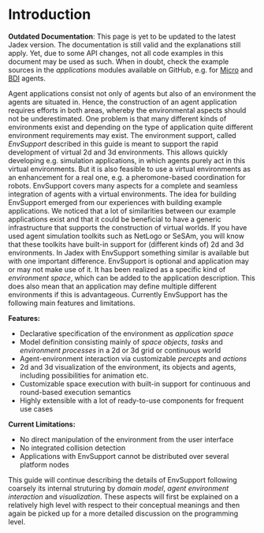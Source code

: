 # Introduction

**Outdated Documentation**: This page is yet to be updated to the latest Jadex version. The documentation is still valid and the explanations still apply. Yet, due to some API changes, not all code examples in this document may be used as such. When in doubt, check the example sources in the *applications* modules available on GitHub, e.g. for [Micro](https://github.com/actoron/jadex/tree/master/applications/micro/src/main/java/jadex/micro) and [BDI](https://github.com/actoron/jadex/tree/master/applications/bdiv3/src/main/java/jadex/bdiv3) agents.

Agent applications consist not only of agents but also of an environment the agents are situated in. Hence, the construction of an agent application requires efforts in both areas, whereby the environmental aspects should not be underestimated. One problem is that many different kinds of environments exist and depending on the type of application quite different environment requirements may exist. The environment support, called *EnvSupport* described in this guide is meant to support the rapid development of virtual 2d and 3d environments. This allows quickly developing e.g. simulation applications, in which agents purely act in this virtual environments. But it is also feasible to use a virtual environments as an enhancement for a real one, e.g. a pheromone-based coordination for robots. EnvSupport covers many aspects for a complete and seamless integration of agents with a virtual environments. The idea for building EnvSupport emerged from our experiences with building example applications. We noticed that a lot of similarities between our example applications exist and that it could be beneficial to have a generic infrastructure that supports the construction of virtual worlds. If you have used agent simulation toolkits such as NetLogo or SeSAm, you will know that these toolkits have built-in support for (different kinds of) 2d and 3d environments. In Jadex with EnvSupport something similar is available but with one important difference. EnvSupport is optional and application may or may not make use of it. It has been realized as a specific kind of *environment space*, which can be added to the application description. This does also mean that an application may define multiple different environments if this is advantageous. Currently EnvSupport has the following main features and limitations.

**Features:**

- Declarative specification of the environment as *application space*
- Model definition consisting mainly of *space objects*, *tasks* and *environment processes* in a 2d or 3d grid or continuous world
- Agent-environment interaction via customizable *percepts* and *actions*
- 2d and 3d visualization of the environment, its objects and agents, including possibilities for animation etc.
- Customizable space execution with built-in support for continuous and round-based execution semantics
- Highly extensible with a lot of ready-to-use components for frequent use cases

**Current Limitations:**

- No direct manipulation of the environment from the user interface
- No integrated collision detection
- Applications with EnvSupport cannot be distributed over several platform nodes

This guide will continue describing the details of EnvSupport following coarsely its internal struturing by *domain model*, *agent environment interaction* and *visualization*. These aspects will first be explained on a relatively high level with respect to their conceptual meanings and then again be picked up for a more detailed discussion on the programming level.
